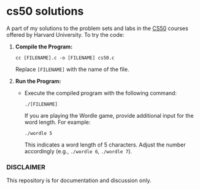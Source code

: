 
 # cs50 solutions
 A part of my solutions to the problem sets and labs in the [CS50](https://learning.edx.org/course/course-v1:HarvardX+CS50+X/home) courses offered by Harvard University. To try the code:

1. **Compile the Program:**
     ```
     cc [FILENAME].c -o [FILENAME] cs50.c
     ```

     Replace `[FILENAME]` with the name of the file.

2. **Run the Program:**
   - Execute the compiled program with the following command:

     ```
     ./[FILENAME]
     ```

     If you are playing the Wordle game, provide additional input for the word length. For example:

     ```
     ./wordle 5
     ```

     This indicates a word length of 5 characters. Adjust the number accordingly (e.g., `./wordle 6`, `./wordle 7`).

### DISCLAIMER

This repository is for documentation and discussion only. 
